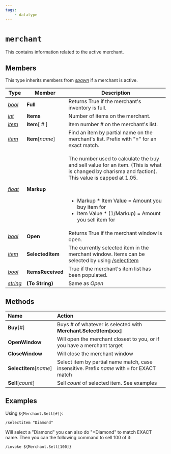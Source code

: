 ```yaml
---
tags:
    - datatype
---
```


# `merchant`

This contains information related to the active merchant.

## Members

This type inherits members from [_spawn_](datatype-spawn.md) if a merchant is active.

| **Type** | **Member** | **Description**  |
| --- | --- | --- |
| [_bool_](datatype-bool.md) | **Full** | Returns True if the merchant's inventory is full. |
| [_int_](datatype-int.md) | **Items** | Number of items on the merchant. |
| [_item_](datatype-item.md) | **Item**[ _#_ ] | Item number _#_ on the merchant's list. |
| [_item_](datatype-item.md) | **Item**[_name_] | Find an item by partial name on the merchant's list. Prefix with "=" for an exact match. |
| [_float_](datatype-float.md) | **Markup** | <p>The number used to calculate the buy and sell value for an item. (This is what is changed by charisma and faction). This value is capped at 1.05.</p><br><ul><li>Markup * Item Value = Amount you buy item for</li><li>Item Value * (1/Markup) = Amount you sell item for</li></ul> |
| [_bool_](datatype-bool.md) | **Open** | Returns True if the merchant window is open. |
| [_item_](datatype-item.md) | **SelectedItem** | The currently selected item in the merchant window. Items can be selected by using [/selectitem](../commands/selectitem.md) |
| [_bool_](datatype-bool.md) | **ItemsReceived** | True if the merchant's item list has been populated. |
| [_string_](datatype-string.md) | **(To String)** | Same as *Open* |

## Methods

| Name | Action |
| :--- | :--- |
| **Buy**[_#_] | Buys \# of whatever is selected with **Merchant.SelectItem\[xxx]** |
| **OpenWindow** | Will open the merchant closest to you, or if you have a merchant target |
| **CloseWindow** | Will close the merchant window |
| **SelectItem**[_name_] | Select item by partial name match, case insensitive. Prefix _name_ with `=` for EXACT match |
| **Sell**[_count_] | Sell _count_ of selected item. See examples |

## Examples

Using `${Merchant.Sell[#]}`:

```
/selectitem "Diamond"
```

Will select a "Diamond" you can also do "=Diamond" to match EXACT name. Then you can the following command to sell 100 of it:

```
/invoke ${Merchant.Sell[100]}
```
